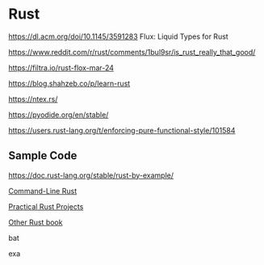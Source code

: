 # Rust

https://dl.acm.org/doi/10.1145/3591283 Flux: Liquid Types for Rust

https://www.reddit.com/r/rust/comments/1bul9sr/is_rust_really_that_good/ 

https://filtra.io/rust-flox-mar-24 

https://blog.shahzeb.co/p/learn-rust

https://ntex.rs/ 

https://pyodide.org/en/stable/ 

https://users.rust-lang.org/t/enforcing-pure-functional-style/101584

## Sample Code
https://doc.rust-lang.org/stable/rust-by-example/ 

[Command-Line Rust](https://drive.google.com/file/d/11otsnVI7E6nZXWV9MMig-4MPxspwtBIR/view?usp=sharing)

[Practical Rust Projects](https://drive.google.com/file/d/1cBAykJ_XCmMRe_37vo5Nd1VR3cy0Vm1r/view?usp=sharing)

[Other Rust book](https://drive.google.com/file/d/1tqr0l-434cYYPe24IqewkRBbwsiSl1I7/view?usp=sharing)

bat

exa



